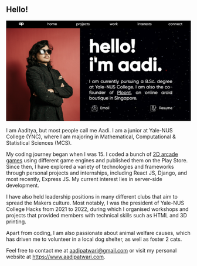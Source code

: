 ## Hello!

<img width="800" src="https://github.com/knowyourenemy/personal_website/blob/master/src/assets/images/screenshots/home-landscape.png" alt="Website home page    landscape">

I am Aaditya, but most people call me Aadi. I am a junior at Yale-NUS College (YNC), where I am majoring in Mathematical, Computational & Statistical Sciences (MCS). 

My coding journey began when I was 15. I coded a bunch of [2D arcade games](https://github.com/T-RektGames) using different game engines and published them on the Play Store. Since then, I have explored a variety of technologies and frameworks through personal projects and internships, including React JS, Django, and most recently, Express JS. My current interest lies in server-side development.

I have also held leadership positions in many different clubs that aim to spread the Makers culture. Most notably, I was the president of Yale-NUS College Hacks from 2021 to 2022, during which I organised workshops and projects that provided members with technical skills such as HTML and 3D printing.

Apart from coding, I am also passionate about animal welfare causes, which has driven me to volunteer in a local dog shelter, as well as foster 2 cats.

Feel free to contact me at aadipatwari@gmail.com or visit my personal website at https://www.aadipatwari.com.
